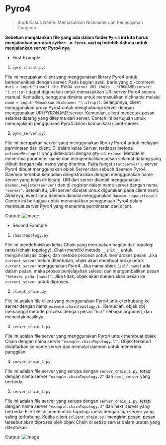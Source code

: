 # Pyro4
> Studi Kasus Game: Memasukkan Nickname dan Penjelajahan Dungeon

**Sebelum menjalankan file yang ada dalam folder `Pyro4` ini kita harus menjalankan perintah `python -m Pyro4.naming` terlebih dahulu untuk menjalankan server Pyro4 nya**

- First Example

1.	`pyro_client.py`:

File ini merupakan client yang menggunakan library Pyro4 untuk berkomunikasi dengan server. Pada bagian awal, baris yang di-comment `#uri = input("insert the PYRO4 server URI (help : PYRONAME:server) ").strip()` dapat digunakan untuk memasukkan URI server Pyro4 secara manual. Kemudian, pengguna diminta untuk memasukkan nickname melalui `name = input("Masukkan Nickname: ").strip()`. Selanjutnya, client menggunakan proxy Pyro4 untuk menghubungi server dengan menggunakan URI PYRONAME:server. Kemudian, client mencetak pesan selamat datang yang diterima dari server. Contoh ini bertujuan untuk menunjukkan penggunaan Pyro4 dalam komunikasi client-server.

2.	`pyro_server.py`:

File ini merupakan server yang menggunakan library Pyro4 untuk melayani permintaan dari client. Di dalam kelas Server, terdapat metode `welcomeMessage()` yang didekorasi dengan `@Pyro4.expose`. Metode ini menerima parameter name dan mengembalikan pesan selamat datang yang diikuti dengan nilai name yang diterima. Pada fungsi `startServer()`, server Pyro4 dibuat menggunakan objek Server dan sebuah daemon Pyro4. Daemon tersebut kemudian diregistrasikan dengan menggunakan name server yang telah di-locate. URI dari server diambil menggunakan `daemon.register(server)` dan di-register dalam name server dengan nama `"server"`. Setelah itu, URI server dicetak untuk digunakan pada client nanti. Akhirnya, event loop daemon dimulai menggunakan `daemon.requestLoop()`. Contoh ini bertujuan untuk menunjukkan penggunaan Pyro4 dalam membuat server Pyro4 yang menerima permintaan dari client.

Output:
![image](https://github.com/nawafnaofal/SISTER_3B_KELOMPOK2/assets/74226869/1e3fa3fb-adc4-43d3-ad9c-4bb048cf0b09)

- Second Example

1.	`chainTopology.py`

File ini mendefinisikan kelas Chain yang merupakan bagian dari topologi rantai (chain topology). Chain memiliki metode `__init__` untuk menginisialisasi objek, dan metode process untuk memproses pesan. Jika `current_server` belum ditentukan, objek akan membuat proxy untuk `current_server` menggunakan Pyro4. Jika nama objek `(self.name)` ada dalam pesan, maka proses penjelajahan selesai dan mengembalikan pesan `"Selesei pada [nama]"`. Jika tidak, objek akan meneruskan pesan ke `current_server` untuk diproses.

2.	`client_chain.py`

File ini adalah file client yang menggunakan Pyro4 untuk terhubung ke server dengan nama `example.chainTopology.1.` Kemudian, objek obj memanggil metode process dengan pesan `"hai"` sebagai argumen, dan mencetak hasilnya.

3.	`server_chain_1.py`

File ini adalah file server yang menggunakan Pyro4 untuk membuat objek Chain dengan nama server `"example.chainTopology.1".` Objek tersebut didaftarkan ke name server dan memulai daemon untuk menerima panggilan.

4.	`server_chain_2.py`

File ini adalah file server yang serupa dengan `server_chain_1.py`, tetapi dengan nama server `"example.chainTopology.2"` dan `next_server` yang berbeda.

5.	`server_chain_3.py`

File ini adalah file server yang serupa dengan `server_chain_1.py`, tetapi dengan nama server `"example.chainTopology.3"` dan next_server yang berbeda.
File-file ini membentuk topologi rantai dengan tiga server yang saling terhubung. Ketika client `(client_chain.py)` mengirim pesan, pesan tersebut akan diproses oleh objek Chain di setiap server dalam urutan yang ditentukan.

Output:
![image](https://github.com/nawafnaofal/SISTER_3B_KELOMPOK2/assets/74226869/a37524fb-fb1a-4c0f-84ef-3251589853a5)
